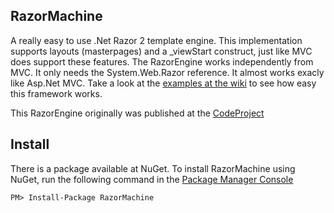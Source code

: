 ## RazorMachine ###

A really easy to use .Net Razor 2 template engine. This implementation supports layouts (masterpages) and a _viewStart construct, just like MVC does support these features. The RazorEngine works independently from MVC. It only needs the System.Web.Razor reference. It almost works exacly like Asp.Net MVC. Take a look at the <a href="https://github.com/jlamfers/RazorMachine/wiki/Examples" target="_blank">examples at the wiki</a> to see how easy this framework works.

This RazorEngine originally was published at the <a href="http://www.codeproject.com/Articles/423141/Razor-2-0-template-engine-supporting-layouts" target="_blank">CodeProject</a>

## Install ##

There is a package available at NuGet. To install RazorMachine using NuGet, run the following command in the <a href="http://docs.nuget.org/docs/start-here/using-the-package-manager-console" target="_blank">Package Manager Console</a>
```
PM> Install-Package RazorMachine
```